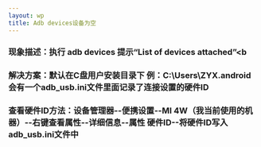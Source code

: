 ```yaml
---
layout: wp
title: Adb devices设备为空
---
```


### 现象描述：执行 adb devices 提示“List of devices attached”<b   ##

###  解决方案：默认在C盘用户安装目录下 例：C:\Users\ZYX\.android会有一个adb_usb.ini文件里面记录了连接设置的硬件ID ###

###  查看硬件ID方法：设备管理器--便携设置--MI 4W（我当前使用的机器）--右键查看属性--详细信息--属性 硬件ID--将硬件ID写入adb_usb.ini文件中  ###

